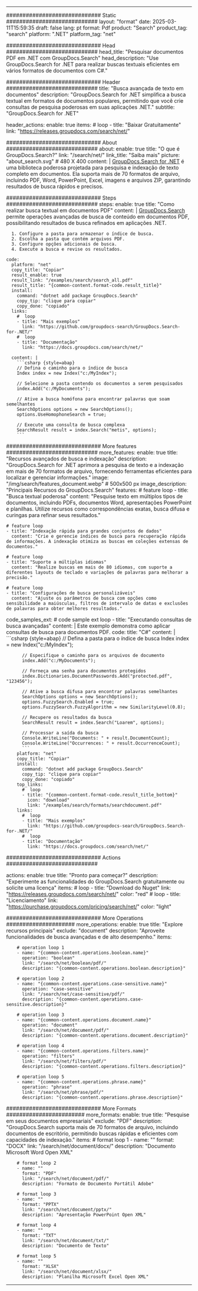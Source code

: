 
---
############################# Static ############################
layout: "format"
date:  2025-03-11T15:59:35
draft: false
lang: pt
format: Pdf
product: "Search"
product_tag: "search"
platform: ".NET"
platform_tag: "net"

############################# Head ############################
head_title: "Pesquisar documentos PDF em .NET com GroupDocs.Search"
head_description: "Use GroupDocs.Search for .NET para realizar buscas textuais eficientes em vários formatos de documentos com C#."

############################# Header ############################
title: "Busca avançada de texto em documentos" 
description: "GroupDocs.Search for .NET simplifica a busca textual em formatos de documentos populares, permitindo que você crie consultas de pesquisa poderosas em suas aplicações .NET."
subtitle: "GroupDocs.Search for .NET" 

header_actions:
  enable: true
  items:
    #  loop
    - title: "Baixar Gratuitamente"
      link: "https://releases.groupdocs.com/search/net/"
      
############################# About ############################
about:
    enable: true
    title: "O que é GroupDocs.Search?"
    link: "/search/net/"
    link_title: "Saiba mais"
    picture: "about_search.svg" # 480 X 400
    content: |
       [GroupDocs.Search for .NET](/search/net/) é uma biblioteca poderosa projetada para pesquisa e indexação de texto completo em documentos. Ela suporta mais de 70 formatos de arquivo, incluindo PDF, Word, PowerPoint, Excel, imagens e arquivos ZIP, garantindo resultados de busca rápidos e precisos.

############################# Steps ############################
steps:
    enable: true
    title: "Como realizar busca textual em documentos PDF"
    content: |
      [GroupDocs.Search](/search/net/) permite operações avançadas de busca de conteúdo em documentos PDF, possibilitando resultados de busca refinados em aplicações .NET.
      
      1. Configure a pasta para armazenar o índice de busca.
      2. Escolha a pasta que contém arquivos PDF.
      3. Configure opções adicionais de busca.
      4. Execute a busca e revise os resultados.
   
    code:
      platform: "net"
      copy_title: "Copiar"
      result_enable: true
      result_link: "/examples/search/search_all.pdf"
      result_title: "{common-content.format-code.result_title}"
      install:
        command: "dotnet add package GroupDocs.Search"
        copy_tip: "clique para copiar"
        copy_done: "copiado"
      links:
        #  loop
        - title: "Mais exemplos"
          link: "https://github.com/groupdocs-search/GroupDocs.Search-for-.NET/"
        #  loop
        - title: "Documentação"
          link: "https://docs.groupdocs.com/search/net/"
          
      content: |
        ```csharp {style=abap}
        // Defina o caminho para o índice de busca
        Index index = new Index("c:/MyIndex");

        // Selecione a pasta contendo os documentos a serem pesquisados
        index.Add("c:/MyDocuments");

        // Ative a busca homófona para encontrar palavras que soam semelhantes
        SearchOptions options = new SearchOptions();
        options.UseHomophoneSearch = true;

        // Execute uma consulta de busca complexa
        SearchResult result = index.Search("metis", options);
        ```            

############################# More features ############################
more_features:
  enable: true
  title: "Recursos avançados de busca e indexação"
  description: "GroupDocs.Search for .NET aprimora a pesquisa de texto e a indexação em mais de 70 formatos de arquivo, fornecendo ferramentas eficientes para localizar e gerenciar informações."
  image: "/img/search/features_document.webp" # 500x500 px
  image_description: "Principais Recursos do GroupDocs.Search"
  features:
    # feature loop
    - title: "Busca textual poderosa"
      content: "Pesquise texto em múltiplos tipos de documentos, incluindo PDFs, documentos Word, apresentações PowerPoint e planilhas. Utilize recursos como correspondências exatas, busca difusa e curingas para refinar seus resultados."

    # feature loop
    - title: "Indexação rápida para grandes conjuntos de dados"
      content: "Crie e gerencie índices de busca para recuperação rápida de informações. A indexação otimiza as buscas em coleções extensas de documentos."

    # feature loop
    - title: "Suporte a múltiplas idiomas"
      content: "Realize buscas em mais de 80 idiomas, com suporte a diferentes layouts de teclado e variações de palavras para melhorar a precisão."

    # feature loop
    - title: "Configurações de busca personalizáveis"
      content: "Ajuste os parâmetros de busca com opções como sensibilidade a maiúsculas, filtros de intervalo de datas e exclusões de palavras para obter melhores resultados."
      
  code_samples_ext:
    # code sample ext loop
    - title: "Executando consultas de busca avançadas"
      content: |
        Este exemplo demonstra como aplicar consultas de busca para documentos PDF.
      code:
        title: "C#"
        content: |
          ```csharp {style=abap}
          // Defina a pasta para o índice de busca
          Index index = new Index("c:/MyIndex");
              
          // Especifique o caminho para os arquivos de documento
          index.Add("c:/MyDocuments");

          // Forneça uma senha para documentos protegidos
          index.Dictionaries.DocumentPasswords.Add("protected.pdf", "123456");

          // Ative a busca difusa para encontrar palavras semelhantes
          SearchOptions options = new SearchOptions();
          options.FuzzySearch.Enabled = true;
          options.FuzzySearch.FuzzyAlgorithm = new SimilarityLevel(0.8);

          // Recupere os resultados da busca
          SearchResult result = index.Search("Loarem", options);
          
          // Processar a saída da busca
          Console.WriteLine("Documents: " + result.DocumentCount);
          Console.WriteLine("Occurrences: " + result.OccurrenceCount);
          ```
        platform: "net"
        copy_title: "Copiar"
        install:
          command: "dotnet add package GroupDocs.Search"
          copy_tip: "clique para copiar"
          copy_done: "copiado"
        top_links:
          #  loop
          - title: "{common-content.format-code.result_title_bottom}"
            icon: "download"
            link: "/examples/search/formats/searchdocument.pdf"
        links:
          #  loop
          - title: "Mais exemplos"
            link: "https://github.com/groupdocs-search/GroupDocs.Search-for-.NET/"
          #  loop
          - title: "Documentação"
            link: "https://docs.groupdocs.com/search/net/"
            

            


############################# Actions ############################

actions:
  enable: true
  title: "Pronto para começar?"
  description: "Experimente as funcionalidades do GroupDocs.Search gratuitamente ou solicite uma licença"
  items:
    #  loop
    - title: "Download do Nuget"
      link: "https://releases.groupdocs.com/search/net/"
      color: "red"
        #  loop
    - title: "Licenciamento"
      link: "https://purchase.groupdocs.com/pricing/search/net/"
      color: "light"


############################# More Operations #####################
more_operations:
    enable: true
    title: "Explore recursos principais"
    exclude: "document"
    description: "Aproveite funcionalidades de busca avançadas e de alto desempenho."
    items: 
          
        # operation loop 1
        - name: "{common-content.operations.boolean.name}"
          operation: "boolean"
          link: "/search/net/boolean/pdf/"
          description: "{common-content.operations.boolean.description}"

        # operation loop 2
        - name: "{common-content.operations.case-sensitive.name}"
          operation: "case-sensitive"
          link: "/search/net/case-sensitive/pdf/"
          description: "{common-content.operations.case-sensitive.description}"

        # operation loop 3
        - name: "{common-content.operations.document.name}"
          operation: "document"
          link: "/search/net/document/pdf/"
          description: "{common-content.operations.document.description}"

        # operation loop 4
        - name: "{common-content.operations.filters.name}"
          operation: "filters"
          link: "/search/net/filters/pdf/"
          description: "{common-content.operations.filters.description}"

        # operation loop 5
        - name: "{common-content.operations.phrase.name}"
          operation: "phrase"
          link: "/search/net/phrase/pdf/"
          description: "{common-content.operations.phrase.description}"
          
        
          
############################# More Formats ########################
more_formats:
    enable: true
    title: "Pesquise em seus documentos empresariais"
    exclude: "PDF"
    description: "GroupDocs.Search suporta mais de 70 formatos de arquivo, incluindo documentos de escritório, permitindo buscas rápidas e eficientes com capacidades de indexação."
    items: 
        # format loop 1
        - name: ""
          format: "DOCX"
          link: "/search/net/document/docx/"
          description: "Documento Microsoft Word Open XML"
          
        # format loop 2
        - name: ""
          format: "PDF"
          link: "/search/net/document/pdf/"
          description: "Formato de Documento Portátil Adobe"
          
        # format loop 3
        - name: ""
          format: "PPTX"
          link: "/search/net/document/pptx/"
          description: "Apresentação PowerPoint Open XML"

        # format loop 4
        - name: ""
          format: "TXT"
          link: "/search/net/document/txt/"
          description: "Documento de Texto"
          
        # format loop 5
        - name: ""
          format: "XLSX"
          link: "/search/net/document/xlsx/"
          description: "Planilha Microsoft Excel Open XML"
  

---
